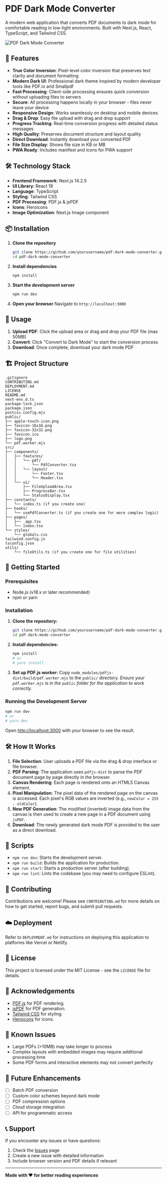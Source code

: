 # PDF Dark Mode Converter

A modern web application that converts PDF documents to dark mode for comfortable reading in low-light environments. Built with Next.js, React, TypeScript, and Tailwind CSS.

![PDF Dark Mode Converter](public/logo.png)

## 🌟 Features

- **True Color Inversion**: Pixel-level color inversion that preserves text clarity and document formatting
- **Modern Dark UI**: Professional dark theme inspired by modern developer tools like PDF.io and Smallpdf
- **Fast Processing**: Client-side processing ensures quick conversion without uploading files to servers
- **Secure**: All processing happens locally in your browser - files never leave your device
- **Responsive Design**: Works seamlessly on desktop and mobile devices
- **Drag & Drop**: Easy file upload with drag and drop support
- **Progress Tracking**: Real-time conversion progress with detailed status messages
- **High Quality**: Preserves document structure and layout quality
- **Direct Download**: Instantly download your converted PDF
- **File Size Display**: Shows file size in KB or MB
- **PWA Ready**: Includes manifest and icons for PWA support

## 🛠️ Technology Stack

- **Frontend Framework**: Next.js 14.2.5
- **UI Library**: React 18
- **Language**: TypeScript
- **Styling**: Tailwind CSS
- **PDF Processing**: PDF.js & jsPDF
- **Icons**: Heroicons
- **Image Optimization**: Next.js Image component

## 📦 Installation

1. **Clone the repository**
   ```bash
   git clone https://github.com/yourusername/pdf-dark-mode-converter.git
   cd pdf-dark-mode-converter
   ```

2. **Install dependencies**
   ```bash
   npm install
   ```

3. **Start the development server**
   ```bash
   npm run dev
   ```

4. **Open your browser**
   Navigate to `http://localhost:3000`

## 🎯 Usage

1. **Upload PDF**: Click the upload area or drag and drop your PDF file (max 50MB)
2. **Convert**: Click "Convert to Dark Mode" to start the conversion process
3. **Download**: Once complete, download your dark mode PDF

## 🏗️ Project Structure

```
.gitignore
CONTRIBUTING.md
DEPLOYMENT.md
LICENSE
README.md
next-env.d.ts
package-lock.json
package.json
postcss.config.mjs
public/
├── apple-touch-icon.png
├── favicon-16x16.png
├── favicon-32x32.png
├── favicon.ico
├── logo.png
└── pdf.worker.mjs
src/
├── components/
│   ├── features/
│   │   └── pdf/
│   │       └── PdfConverter.tsx
│   │   └── layout/
│   │       └── Footer.tsx
│   │       └── Header.tsx
│   └── ui/
│       ├── FileUploadArea.tsx
│       ├── ProgressBar.tsx
│       └── StatusDisplay.tsx
├── constants/
│   └── index.ts (if you create one)
├── hooks/
│   └── usePdfConverter.ts (if you create one for more complex logic)
├── pages/
│   ├── _app.tsx
│   └── index.tsx
└── styles/
    └── globals.css
tailwind.config.js
tsconfig.json
utils/
    └── fileUtils.ts (if you create one for file utilities)
```

## 🚀 Getting Started

### Prerequisites

- Node.js (v18.x or later recommended)
- npm or yarn

### Installation

1.  **Clone the repository:**
    ```bash
    git clone https://github.com/yourusername/pdf-dark-mode-converter.git
    cd pdf-dark-mode-converter
    ```

2.  **Install dependencies:**
    ```bash
    npm install
    # or
    # yarn install
    ```

3.  **Set up PDF.js worker:**
    Copy `node_modules/pdfjs-dist/build/pdf.worker.mjs` to the `public/` directory.
    *Ensure your `pdf.worker.mjs` is in the `public` folder for the application to work correctly.*

### Running the Development Server

```bash
npm run dev
# or
# yarn dev
```
Open [http://localhost:3000](http://localhost:3000) with your browser to see the result.

## 🛠️ How It Works

1.  **File Selection**: User uploads a PDF file via the drag & drop interface or file browser.
2.  **PDF Parsing**: The application uses `pdfjs-dist` to parse the PDF document page by page directly in the browser.
3.  **Canvas Rendering**: Each page is rendered onto an HTML5 Canvas element.
4.  **Pixel Manipulation**: The pixel data of the rendered page on the canvas is accessed. Each pixel's RGB values are inverted (e.g., `newColor = 255 - oldColor`).
5.  **New PDF Generation**: The modified (inverted) image data from the canvas is then used to create a new page in a PDF document using `jsPDF`.
6.  **Download**: The newly generated dark mode PDF is provided to the user as a direct download.

## 📜 Scripts

- `npm run dev`: Starts the development server.
- `npm run build`: Builds the application for production.
- `npm run start`: Starts a production server (after building).
- `npm run lint`: Lints the codebase (you may need to configure ESLint).

## 🤝 Contributing

Contributions are welcome! Please see `CONTRIBUTING.md` for more details on how to get started, report bugs, and submit pull requests.

## ☁️ Deployment

Refer to `DEPLOYMENT.md` for instructions on deploying this application to platforms like Vercel or Netlify.

## 📝 License

This project is licensed under the MIT License - see the `LICENSE` file for details.

## 🙏 Acknowledgements

- [PDF.js](https://mozilla.github.io/pdf.js/) for PDF rendering.
- [jsPDF](https://github.com/parallax/jsPDF) for PDF generation.
- [Tailwind CSS](https://tailwindcss.com/) for styling.
- [Heroicons](https://heroicons.com/) for icons.

## 🐛 Known Issues

- Large PDFs (>10MB) may take longer to process
- Complex layouts with embedded images may require additional processing time
- Some PDF forms and interactive elements may not convert perfectly

## 🔮 Future Enhancements

- [ ] Batch PDF conversion
- [ ] Custom color schemes beyond dark mode
- [ ] PDF compression options
- [ ] Cloud storage integration
- [ ] API for programmatic access

## 📞 Support

If you encounter any issues or have questions:

1. Check the [Issues](https://github.com/yourusername/pdf-dark-mode-converter/issues) page
2. Create a new issue with detailed information
3. Include browser version and PDF details if relevant

---

**Made with ❤️ for better reading experiences** 